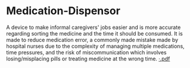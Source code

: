 # Medication-Dispensor
A device to make informal caregivers' jobs easier and is more accurate regarding sorting the medicine and the time it should be consumed. It is made to reduce medication error, a commonly made mistake made by hospital nurses due to the complexity of managing multiple medications, time pressures, and the risk of miscommunication which involves losing/misplacing pills or treating medicine at the wrong time. [·.pdf](https://github.com/user-attachments/files/18279030/default.pdf)
